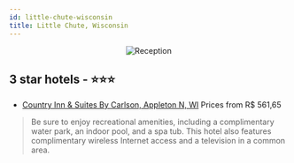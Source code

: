 ```yaml
---
id: little-chute-wisconsin
title: Little Chute, Wisconsin
---
```


<center><img src="https://i.travelapi.com/hotels/2000000/1510000/1500500/1500474/d0e7b469_z.jpg" alt="Reception" /></center>


##  3 star hotels - ⭐️⭐️⭐️

-    [Country Inn & Suites By Carlson, Appleton N, WI](https://us.hurb.com/hotels/little-chute/country-inn-suites-by-carlson-appleton-n-wi-JNP-JP745832?cmp=18055) Prices from R$ 561,65
   > Be sure to enjoy recreational amenities, including a complimentary water park, an indoor pool, and a spa tub. This hotel also features complimentary wireless Internet access and a television in a common area.
